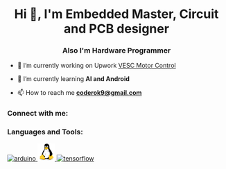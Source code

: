 <h1 align="center">Hi 👋, I'm Embedded Master, Circuit and PCB designer</h1>
<h3 align="center">Also I'm Hardware Programmer</h3>

- 🔭 I’m currently working on Upwork [VESC Motor Control](https://github.com/designmaster0928/VESC_MotorController.git)

- 🌱 I’m currently learning **AI and Android**

- 📫 How to reach me **coderok9@gmail.com**

<h3 align="left">Connect with me:</h3>
<p align="left">
</p>

<h3 align="left">Languages and Tools:</h3>
<p align="left"> <a href="https://www.arduino.cc/" target="_blank" rel="noreferrer"> <img src="https://cdn.worldvectorlogo.com/logos/arduino-1.svg" alt="arduino" width="40" height="40"/> </a> <a href="https://www.linux.org/" target="_blank" rel="noreferrer"> <img src="https://raw.githubusercontent.com/devicons/devicon/master/icons/linux/linux-original.svg" alt="linux" width="40" height="40"/> </a> <a href="https://www.tensorflow.org" target="_blank" rel="noreferrer"> <img src="https://www.vectorlogo.zone/logos/tensorflow/tensorflow-icon.svg" alt="tensorflow" width="40" height="40"/> </a> </p>
